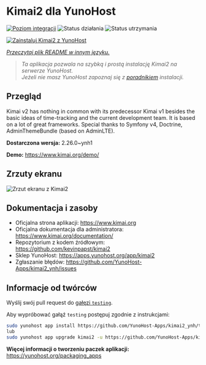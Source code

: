 <!--
To README zostało automatycznie wygenerowane przez <https://github.com/YunoHost/apps/tree/master/tools/readme_generator>
Nie powinno być ono edytowane ręcznie.
-->

# Kimai2 dla YunoHost

[![Poziom integracji](https://apps.yunohost.org/badge/integration/kimai2)](https://ci-apps.yunohost.org/ci/apps/kimai2/)
![Status działania](https://apps.yunohost.org/badge/state/kimai2)
![Status utrzymania](https://apps.yunohost.org/badge/maintained/kimai2)

[![Zainstaluj Kimai2 z YunoHost](https://install-app.yunohost.org/install-with-yunohost.svg)](https://install-app.yunohost.org/?app=kimai2)

*[Przeczytaj plik README w innym języku.](./ALL_README.md)*

> *Ta aplikacja pozwala na szybką i prostą instalację Kimai2 na serwerze YunoHost.*  
> *Jeżeli nie masz YunoHost zapoznaj się z [poradnikiem](https://yunohost.org/install) instalacji.*

## Przegląd

Kimai v2 has nothing in common with its predecessor Kimai v1 besides the basic ideas of time-tracking and the current development team. It is based on a lot of great frameworks. Special thanks to Symfony v4, Doctrine, AdminThemeBundle (based on AdminLTE).


**Dostarczona wersja:** 2.26.0~ynh1

**Demo:** <https://www.kimai.org/demo/>

## Zrzuty ekranu

![Zrzut ekranu z Kimai2](./doc/screenshots/screenshot1.png)

## Dokumentacja i zasoby

- Oficjalna strona aplikacji: <https://www.kimai.org>
- Oficjalna dokumentacja dla administratora: <https://www.kimai.org/documentation/>
- Repozytorium z kodem źródłowym: <https://github.com/kevinpapst/kimai2>
- Sklep YunoHost: <https://apps.yunohost.org/app/kimai2>
- Zgłaszanie błędów: <https://github.com/YunoHost-Apps/kimai2_ynh/issues>

## Informacje od twórców

Wyślij swój pull request do [gałęzi `testing`](https://github.com/YunoHost-Apps/kimai2_ynh/tree/testing).

Aby wypróbować gałąź `testing` postępuj zgodnie z instrukcjami:

```bash
sudo yunohost app install https://github.com/YunoHost-Apps/kimai2_ynh/tree/testing --debug
lub
sudo yunohost app upgrade kimai2 -u https://github.com/YunoHost-Apps/kimai2_ynh/tree/testing --debug
```

**Więcej informacji o tworzeniu paczek aplikacji:** <https://yunohost.org/packaging_apps>
